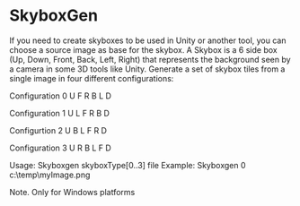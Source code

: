 # SkyboxGen
If you need to create skyboxes to be used in Unity or another tool, you can choose a source image as base for the skybox.
A Skybox is a 6 side box  (Up, Down, Front, Back, Left, Right) that represents the background seen by a camera in some 3D tools like Unity.
Generate a set of skybox tiles from a single image in four different configurations:

Configuration 0
U
F R B L
D

Configuration 1
  U
L F R B
  D
  
Configurtion 2
  U
B L F R
  D
   
Configuration 3
      U
R B L F
      D
      

Usage: Skyboxgen skyboxType[0..3] file
Example: Skyboxgen 0 c:\temp\myImage.png

Note. Only for Windows platforms
